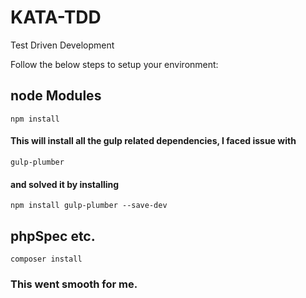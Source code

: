 # KATA-TDD
Test Driven Development

Follow the below steps to setup your environment:

## node Modules
`npm install`

#### This will install all the gulp related dependencies, I faced issue with 
`gulp-plumber` 
#### and solved it by installing 
`npm install gulp-plumber --save-dev`

## phpSpec etc.
`composer install`

### This went smooth for me.
